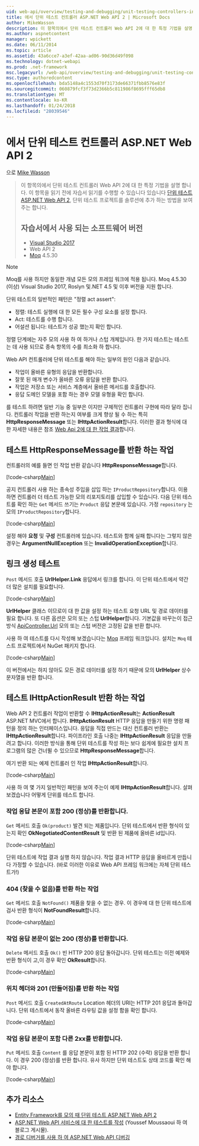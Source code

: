 ```yaml
---
uid: web-api/overview/testing-and-debugging/unit-testing-controllers-in-web-api
title: 에서 단위 테스트 컨트롤러 ASP.NET Web API 2 | Microsoft Docs
author: MikeWasson
description: 이 항목의에서 단위 테스트 컨트롤러 Web API 2에 대 한 특정 기법을 설명 합니다. 이 항목을 읽기 전에 자습서 단위를 읽기만 할 수 있습니다...
ms.author: aspnetcontent
manager: wpickett
ms.date: 06/11/2014
ms.topic: article
ms.assetid: 43a6cce7-a3ef-42aa-ad06-90d36d49f098
ms.technology: dotnet-webapi
ms.prod: .net-framework
msc.legacyurl: /web-api/overview/testing-and-debugging/unit-testing-controllers-in-web-api
msc.type: authoredcontent
ms.openlocfilehash: bda5148a4c1553d70f3173de66371fbb8576e83f
ms.sourcegitcommit: 060879fcf3f73d2366b5c811986f8695fff65db8
ms.translationtype: MT
ms.contentlocale: ko-KR
ms.lasthandoff: 01/24/2018
ms.locfileid: "28039546"
---
```

<a name="unit-testing-controllers-in-aspnet-web-api-2"></a>에서 단위 테스트 컨트롤러 ASP.NET Web API 2
====================
으로 [Mike Wasson](https://github.com/MikeWasson)

> 이 항목의에서 단위 테스트 컨트롤러 Web API 2에 대 한 특정 기법을 설명 합니다. 이 항목을 읽기 전에 자습서 읽기를 수행할 수 있습니다 있습니다 [단위 테스트 ASP.NET Web API 2](unit-testing-with-aspnet-web-api.md), 단위 테스트 프로젝트를 솔루션에 추가 하는 방법을 보여 주는 합니다.
> 
> ## <a name="software-versions-used-in-the-tutorial"></a>자습서에서 사용 되는 소프트웨어 버전
> 
> - [Visual Studio 2017](https://www.visualstudio.com/vs/)
> - Web API 2
> - [Moq](https://github.com/Moq) 4.5.30

> [!NOTE]
> Moq를 사용 하지만 동일한 개념 모든 모의 프레임 워크에 적용 됩니다. Moq 4.5.30 (이상) Visual Studio 2017, Roslyn 및.NET 4.5 및 이후 버전을 지원 합니다.

단위 테스트의 일반적인 패턴은 &quot;정렬 act assert&quot;:

- 정렬: 테스트 실행에 대 한 모든 필수 구성 요소를 설정 합니다.
- Act: 테스트를 수행 합니다.
- 어설션 됩니다: 테스트가 성공 했는지 확인 합니다.

정렬 단계에는 자주 모의 사용 하 여 하거나 스텁 개체입니다. 한 가지 테스트는 테스트는 데 사용 되므로 종속 항목의 수를 최소화 하 합니다.

Web API 컨트롤러에 단위 테스트를 해야 하는 일부의 원인 다음과 같습니다.

- 작업이 올바른 유형의 응답을 반환합니다.
- 잘못 된 매개 변수가 올바른 오류 응답을 반환 합니다.
- 작업은 저장소 또는 서비스 계층에서 올바른 메서드를 호출합니다.
- 응답 도메인 모델을 포함 하는 경우 모델 유형을 확인 합니다.

를 테스트 하려면 일반 기능 중 일부은 이지만 구체적인 컨트롤러 구현에 따라 달라 집니다. 컨트롤러 작업을 반환 하는지 여부를 크게 향상 될 수 하는 특히 **HttpResponseMessage** 또는 **IHttpActionResult**합니다. 이러한 결과 형식에 대 한 자세한 내용은 참조 [Web Api 2에 대 한 작업 결과](../getting-started-with-aspnet-web-api/action-results.md)합니다.

## <a name="testing-actions-that-return-httpresponsemessage"></a>테스트 HttpResponseMessage를 반환 하는 작업

컨트롤러의 예를 들면 인 작업 반환 같습니다 **HttpResponseMessage**합니다.

[!code-csharp[Main](unit-testing-controllers-in-web-api/samples/sample1.cs)]

공지 컨트롤러 사용 하는 종속성 주입을 삽입 하는 `IProductRepository`합니다. 이용 하면 컨트롤러 더 테스트 가능한 모의 리포지토리를 삽입할 수 있습니다. 다음 단위 테스트를 확인 하는 `Get` 메서드 쓰기는 `Product` 응답 본문에 있습니다. 가정 `repository` 는 모의 `IProductRepository`합니다.

[!code-csharp[Main](unit-testing-controllers-in-web-api/samples/sample2.cs)]

설정 해야 **요청** 및 **구성** 컨트롤러에 있습니다. 테스트와 함께 실패 합니다는 그렇지 않은 경우는 **ArgumentNullException** 또는 **InvalidOperationException**합니다.

## <a name="testing-link-generation"></a>링크 생성 테스트

`Post` 메서드 호출 **UrlHelper.Link** 응답에서 링크를 합니다. 이 단위 테스트에서 약간 더 많은 설치를 필요합니다.

[!code-csharp[Main](unit-testing-controllers-in-web-api/samples/sample3.cs)]

**UrlHelper** 클래스 이므로이 대 한 값을 설정 하는 테스트 요청 URL 및 경로 데이터를 필요 합니다. 또 다른 옵션은 모의 또는 스텁 **UrlHelper**합니다. 기본값을 바꾸는이 접근 방식 [ApiController.Url](https://msdn.microsoft.com/library/system.web.http.apicontroller.url.aspx) 모의 또는 스텁 버전은 고정된 값을 반환 합니다.

사용 하 여 테스트를 다시 작성해 보겠습니다는 [Moq](https://github.com/Moq) 프레임 워크입니다. 설치는 `Moq` 테스트 프로젝트에서 NuGet 패키지 합니다.

[!code-csharp[Main](unit-testing-controllers-in-web-api/samples/sample4.cs)]

이 버전에서는 하지 않아도 모든 경로 데이터를 설정 하기 때문에 모의 **UrlHelper** 상수 문자열을 반환 합니다.


## <a name="testing-actions-that-return-ihttpactionresult"></a>테스트 IHttpActionResult 반환 하는 작업

Web API 2 컨트롤러 작업이 반환할 수 **IHttpActionResult**는 **ActionResult** ASP.NET MVC에서 합니다. **IHttpActionResult** HTTP 응답을 만들기 위한 명령 패턴을 정의 하는 인터페이스입니다. 응답을 직접 만드는 대신 컨트롤러 반환는 **IHttpActionResult**합니다. 파이프라인 호출 나중는 **IHttpActionResult** 응답을 만들려고 합니다. 이러한 방식을 통해 단위 테스트를 작성 하는 보다 쉽게에 필요한 설치 프로그램의 많은 건너뛸 수 있으므로 **HttpResponseMessage**합니다.

여기 반환 되는 예제 컨트롤러 인 작업 **IHttpActionResult**합니다.

[!code-csharp[Main](unit-testing-controllers-in-web-api/samples/sample5.cs)]

사용 하 여 몇 가지 일반적인 패턴을 보여 주는이 예제 **IHttpActionResult**합니다. 살펴보겠습니다 어떻게 단위를 테스트 합니다.

### <a name="action-returns-200-ok-with-a-response-body"></a>작업 응답 본문이 포함 200 (정상)를 반환합니다.

`Get` 메서드 호출 `Ok(product)` 발견 되는 제품입니다. 단위 테스트에서 반환 형식이 있는지 확인 **OkNegotiatedContentResult** 및 반환 된 제품에 올바른 id입니다.

[!code-csharp[Main](unit-testing-controllers-in-web-api/samples/sample6.cs)]

단위 테스트에 작업 결과 실행 하지 않습니다. 작업 결과 HTTP 응답을 올바르게 만듭니다 가정할 수 있습니다. (바로 이러한 이유로 Web API 프레임 워크에는 자체 단위 테스트가!)

### <a name="action-returns-404-not-found"></a>404 (찾을 수 없음)를 반환 하는 작업

`Get` 메서드 호출 `NotFound()` 제품을 찾을 수 없는 경우. 이 경우에 대 한 단위 테스트에 검사 반환 형식이 **NotFoundResult**합니다.

[!code-csharp[Main](unit-testing-controllers-in-web-api/samples/sample7.cs)]

### <a name="action-returns-200-ok-with-no-response-body"></a>작업 응답 본문이 없는 200 (정상)를 반환합니다.

`Delete` 메서드 호출 `Ok()` 빈 HTTP 200 응답 돌아갑니다. 단위 테스트는 이전 예제와 반환 형식이 고,이 경우 확인 **OkResult**합니다.

[!code-csharp[Main](unit-testing-controllers-in-web-api/samples/sample8.cs)]

### <a name="action-returns-201-created-with-a-location-header"></a>위치 헤더와 201 (만들어짐)를 반환 하는 작업

`Post` 메서드 호출 `CreatedAtRoute` Location 헤더의 URI는 HTTP 201 응답과 돌아갑니다. 단위 테스트에서 동작 올바른 라우팅 값을 설정 함을 확인 합니다.

[!code-csharp[Main](unit-testing-controllers-in-web-api/samples/sample9.cs)]

### <a name="action-returns-another-2xx-with-a-response-body"></a>작업 응답 본문이 포함 다른 2xx를 반환합니다.

`Put` 메서드 호출 `Content` 를 응답 본문이 포함 된 HTTP 202 (수락) 응답을 반환 합니다. 이 경우 200 (정상)를 반환 합니다. 유사 하지만 단위 테스트도 상태 코드를 확인 해야 합니다.

[!code-csharp[Main](unit-testing-controllers-in-web-api/samples/sample10.cs)]

## <a name="additional-resources"></a>추가 리소스

- [Entity Framework를 모의 때 단위 테스트 ASP.NET Web API 2](mocking-entity-framework-when-unit-testing-aspnet-web-api-2.md)
- [ASP.NET Web API 서비스에 대 한 테스트를 작성](https://blogs.msdn.com/b/youssefm/archive/2013/01/28/writing-tests-for-an-asp-net-webapi-service.aspx) (Youssef Moussaoui 하 여 블로그 게시물).
- [경로 디버거를 사용 하 여 ASP.NET Web API 디버깅](https://blogs.msdn.com/b/webdev/archive/2013/04/04/debugging-asp-net-web-api-with-route-debugger.aspx)
